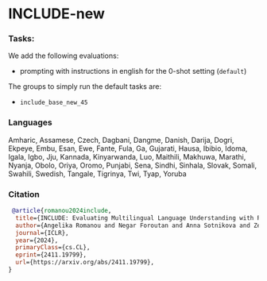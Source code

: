 # INCLUDE-new


### Tasks:
We add the following evaluations:
- prompting with instructions in english for the 0-shot setting (`default`)

The groups to simply run the default tasks are:
- `include_base_new_45`

### Languages

Amharic, Assamese, Czech, Dagbani, Dangme, Danish, Darija, Dogri, Ekpeye, Embu, Esan, Ewe, Fante, Fula, Ga, Gujarati, Hausa, Ibibio, Idoma, Igala, Igbo, Jju, Kannada, Kinyarwanda, Luo, Maithili, Makhuwa, Marathi, Nyanja, Obolo, Oriya, Oromo, Punjabi, Sena, Sindhi, Sinhala, Slovak, Somali, Swahili, Swedish, Tangale, Tigrinya, Twi, Tyap, Yoruba


### Citation

```bibtex
 @article{romanou2024include,
  title={INCLUDE: Evaluating Multilingual Language Understanding with Regional Knowledge},
  author={Angelika Romanou and Negar Foroutan and Anna Sotnikova and Zeming Chen and Sree Harsha Nelaturu and Shivalika Singh and Rishabh Maheshwary and Micol Altomare and Mohamed A Haggag and Imanol Schlag and Marzieh Fadaee and Sara Hooker and Antoine Bosselut and others},
  journal={ICLR},
  year={2024},
  primaryClass={cs.CL},
  eprint={2411.19799},
  url={https://arxiv.org/abs/2411.19799},
}
```